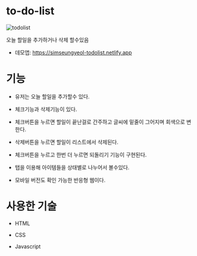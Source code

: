 # to-do-list
![todolist](https://user-images.githubusercontent.com/129400944/232776128-8698adf3-2232-4e37-8cde-87271229e286.png)

오늘 할일을 추가하거나 삭제 할수있음

* 데모앱: https://simseungyeol-todolist.netlify.app

<h1>기능</h1>

* 유저는 오늘 할일을 추가할수 있다.
 
* 체크기능과 삭제기능이 있다.
 
* 체크버튼을 누르면 할일이 끝난걸로 간주하고 글씨에 밑줄이 그어지며 회색으로 변한다.
 
* 삭제버튼을 누르면 할일이 리스트에서 삭제된다.
 
* 체크버튼을 누르고 한번 더 누르면 되돌리기 기능이 구현된다.
 
* 탭을 이용해 아이템들을 상태별로 나누어서 볼수있다.
 
* 모바일 버전도 확인 가능한 반응형 웹이다.


<h1>사용한 기술</h1>

* HTML

* CSS

* Javascript

